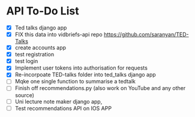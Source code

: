 # API To-Do List

- [X] Ted talks django app
- [X] FIX this data into vidbriefs-api repo https://github.com/saranyan/TED-Talks
- [X] create accounts app
- [X] test registration
- [X] test login
- [X] Implement user tokens into authorisation for requests
- [X] Re-incorpoate TED-talks folder into ted_talks django app
- [ ] Mqke one single function to summarise a tedtalk
- [ ] Finish off recommendations.py (also work on YouTube and any other source)
- [ ] Uni lecture note maker django app,
- [ ] Test recommendations API on IOS APP
